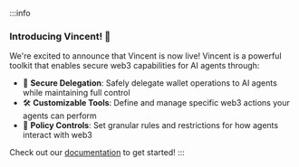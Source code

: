 :::info
### Introducing Vincent! 🚀

We're excited to announce that Vincent is now live! Vincent is a powerful toolkit that enables secure web3 capabilities for AI agents through:

- 🔐 **Secure Delegation**: Safely delegate wallet operations to AI agents while maintaining full control
- 🛠️ **Customizable Tools**: Define and manage specific web3 actions your agents can perform
- 📜 **Policy Controls**: Set granular rules and restrictions for how agents interact with web3

Check out our [documentation](https://docs.heyvincent.ai) to get started!
:::

